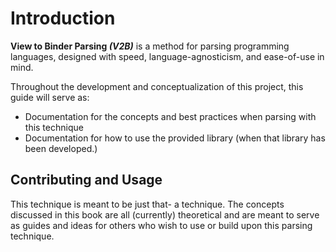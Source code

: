 # Introduction

**View to Binder Parsing _(V2B)_** is a method for parsing programming languages,
designed with speed, language-agnosticism, and ease-of-use in mind.

Throughout the development and conceptualization of this project, this guide 
will serve as: 
- Documentation for the concepts and best practices when parsing with this technique
- Documentation for how to use the provided library (when that library has 
  been developed.)

## Contributing and Usage
This technique is meant to be just that- a technique. The concepts discussed in 
this book are all (currently) theoretical and are meant to serve as guides and
ideas for others who wish to use or build upon this parsing technique.

